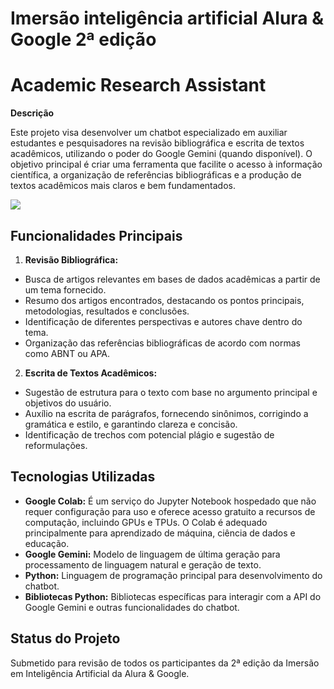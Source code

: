 # Imersão inteligência artificial Alura & Google 2ª edição

# Academic Research Assistant

**Descrição**

Este projeto visa desenvolver um chatbot especializado em auxiliar estudantes e pesquisadores na revisão bibliográfica e escrita de textos acadêmicos, utilizando o poder do Google Gemini (quando disponível).
O objetivo principal é criar uma ferramenta que facilite o acesso à informação científica, a organização de referências bibliográficas e a produção de textos acadêmicos mais claros e bem fundamentados.

<img src="/assets/img/BotAula4.gif">

## **Funcionalidades Principais**

 1. **Revisão Bibliográfica:**

  - Busca de artigos relevantes em bases de dados acadêmicas a partir de
   um tema fornecido.
 - Resumo dos artigos encontrados, destacando os pontos principais,
   metodologias, resultados e conclusões.
 - Identificação de diferentes perspectivas e autores chave dentro do
   tema.
 - Organização das referências bibliográficas de acordo com normas como
   ABNT ou APA.

 2. **Escrita de Textos Acadêmicos:**
  - Sugestão de estrutura para o texto com base no argumento principal e objetivos do usuário.
  - Auxílio na escrita de parágrafos, fornecendo sinônimos, corrigindo a gramática e estilo, e garantindo clareza e concisão.
  - Identificação de trechos com potencial plágio e sugestão de reformulações.


## **Tecnologias Utilizadas**

 - **Google Colab:** É um serviço do Jupyter Notebook hospedado que não requer configuração para uso e oferece acesso gratuito a recursos de computação, incluindo GPUs e TPUs. O Colab é adequado principalmente para aprendizado de máquina, ciência de dados e educação.
 - **Google Gemini:** Modelo de linguagem de última geração para processamento de linguagem natural e geração de texto.
 - **Python:** Linguagem de programação principal para desenvolvimento do chatbot.
 - **Bibliotecas Python:** Bibliotecas específicas para interagir com a API do Google Gemini e outras funcionalidades do chatbot.

## **Status do Projeto**
Submetido para revisão de todos os participantes da 2ª edição da Imersão em Inteligência Artificial da Alura & Google.

